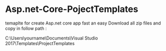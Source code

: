 # Asp.net-Core-PojectTemplates
temaplte for create Asp.net core app fast an easy
Download all zip files and copy in follow path :

C:\Users\yourname\Documents\Visual Studio 2017\Templates\ProjectTemplates
